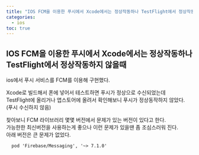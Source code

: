 ```yaml
---
title: "IOS FCM을 이용한 푸시에서 Xcode에서는 정상작동하나 TestFlight에서 정상작동하지 않을때"
categories: 
  - ios
toc: true
---
```


## IOS FCM을 이용한 푸시에서 Xcode에서는 정상작동하나 TestFlight에서 정상작동하지 않을때

ios에서 푸시 서비스를 FCM를 이용해 구현했다.  
  
Xcode로 빌드해서 폰에 넣어서 테스트하면 푸시가 정상으로 수신되었는데  
TestFlight에 올리거나 앱스토어에 올려서 확인해보니 푸시가 정상동작하지 않았다. (푸시 수신하지 않음)    
  
찾아보니 FCM 라이브러리 몇몇 버전에서 문제가 있는 버전이 있다고 한다.  
가능한한 최신버전을 사용하는게 좋으나 이런 문제가 있을땐 좀 조심스러워 진다.  
아래 버전은 큰 문제가 없었다.

```
  pod 'Firebase/Messaging', '~> 7.1.0'
```
